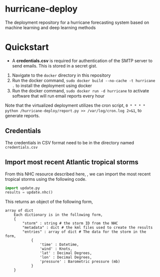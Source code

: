 # hurricane-deploy
The deployment repository for a hurricane forecasting system based on machine
learning and deep learning methods

# Quickstart
  - A **credentials.csv** is required for authentication of the SMTP server to send emails. This is stored in a secret gist.

1. Navigate to the `docker` directory in this repository
2. Run the docker command, `sudo docker build --no-cache -t hurricane .` to install the deployment using docker
3. Run the docker command, `sudo docker run -d hurricane` to activate software that will run email reports every hour

Note that the virtualized deployment utilizes the cron script, `0 * * * * python /hurricane-deploy/report.py >> /var/log/cron.log 2>&1`, to generate reports.

## Credentials

The credentials in CSV format need to be in the directory named `credentials.csv`

## Import most recent Atlantic tropical storms

From this NHC resource described here, , we can import the most recent tropical
storms using the following code.

```python
import update.py
results = update.nhc()
```

This returns an object of the following form,

    array of dict
        Each dictionary is in the following form,
        {
            "storm" : string # the storm ID from the NHC
            "metadata" : dict # the kml files used to create the results
            "entries" : array of dict # The data for the storm in the form,
                {
                    'time' : Datetime,
                    'wind' : Knots,
                    'lat' : Decimal Degrees,
                    'lon' : Decimal Degrees,
                    'pressure' : Barometric pressure (mb)
                }
        }
